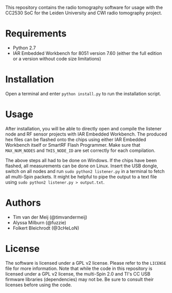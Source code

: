 This repository contains the radio tomography software for usage with the CC2530 SoC for the Leiden University and CWI radio tomography project.

Requirements
============

* Python 2.7
* IAR Embedded Workbench for 8051 version 7.60 (either the full edition or a version without code size limitations)

Installation
============

Open a terminal and enter `python install.py` to run the installation script.

Usage
=====

After installation, you will be able to directly open and compile the listener node and RF sensor projects with IAR Embedded Workbench. The produced hex files can be flashed onto the chips using either IAR Embedded Workbench itself or SmartRF Flash Programmer. Make sure that `MAX_NUM_NODES` and `THIS_NODE_ID` are set correctly for each compilation.

The above steps all had to be done on Windows. If the chips have been flashed, all measurements can be done on Linux. Insert the USB dongle, switch on all nodes and run `sudo python2 listener.py` in a terminal to fetch all multi-Spin packets. It might be helpful to pipe the output to a text file using `sudo python2 listener.py > output.txt`.

Authors
=======

* Tim van der Meij (@timvandermeij)
* Alyssa Milburn (@fuzzie)
* Folkert Bleichrodt (@3cHeLoN)

License
=======

The software is licensed under a GPL v2 license. Please refer to the `LICENSE` file for more information. Note that while the code in this repository is licensed under a GPL v2 license, the multi-Spin 2.0 and TI's CC USB firmware libraries (dependencies) may not be. Be sure to consult their licenses before using the code.
